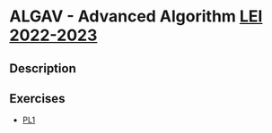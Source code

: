 # ALGAV - Advanced Algorithm [LEI 2022-2023](../readme.md)

## Description

## Exercises

* [PL1](PL1/answers.md)
